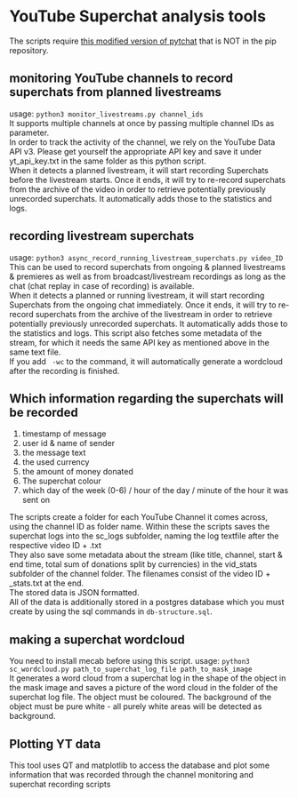 # YouTube Superchat analysis tools
The scripts require [this modified version of pytchat](https://github.com/KaitoCross/pytchat) that is NOT in the pip repository.

## monitoring YouTube channels to record superchats from planned livestreams
usage: `python3 monitor_livestreams.py channel_ids`  
It supports multiple channels at once by passing multiple channel IDs as parameter.  
In order to track the activity of the channel, we rely on the YouTube Data API v3. Please get yourself the appropriate API key and save it under yt_api_key.txt in the same folder as this python script.  
When it detects a planned livestream, it will start recording Superchats before the livestream starts. Once it ends, it will try to re-record superchats from the archive of the video in order to retrieve potentially previously unrecorded superchats. It automatically adds those to the statistics and logs.

## recording livestream superchats
usage: `python3 async_record_running_livestream_superchats.py video_ID`  
This can be used to record superchats from ongoing & planned livestreams & premieres as well as from broadcast/livestream recordings as long as the chat (chat replay in case of recording) is available.  
When it detects a planned or running livestream, it will start recording Superchats from the ongoing chat immediately. Once it ends, it will try to re-record superchats from the archive of the livestream in order to retrieve potentially previously unrecorded superchats. It automatically adds those to the statistics and logs.
This script also fetches some metadata of the stream, for which it needs the same API key as mentioned above in the same text file.  
If you add ` -wc` to the command, it will automatically generate a wordcloud after the recording is finished.

## Which information regarding the superchats will be recorded
1. timestamp of message
2. user id & name of sender
3. the message text
4. the used currency
5. the amount of money donated
6. The superchat colour
7. which day of the week (0-6) / hour of the day / minute of the hour it was sent on

The scripts create a folder for each YouTube Channel it comes across, using the channel ID as folder name. Within these the scripts saves the superchat logs into the sc_logs subfolder, naming the log textfile after the respective video ID + .txt  
They also save some metadata about the stream (like title, channel, start & end time, total sum of donations split by currencies) in the vid_stats subfolder of the channel folder. The filenames consist of the video ID + _stats.txt at the end.  
The stored data is JSON formatted.  
All of the data is additionally stored in a postgres database which you must create by using the sql commands in `db-structure.sql`.  

## making a superchat wordcloud
You need to install mecab before using this script.
usage: `python3 sc_wordcloud.py path_to_superchat_log_file path_to_mask_image`  
It generates a word cloud from a superchat log in the shape of the object in the mask image and saves a picture of the word cloud in the folder of the superchat log file. The object must be coloured. The background of the object must be pure white - all purely white areas will be detected as background.  

## Plotting YT data
This tool uses QT and matplotlib to access the database and plot some information that was recorded through the channel monitoring and superchat recording scripts
